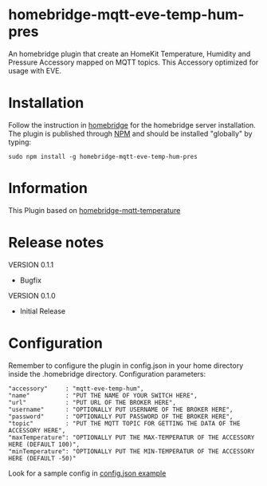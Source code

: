 # homebridge-mqtt-eve-temp-hum-pres
An homebridge plugin that create an HomeKit Temperature, Humidity and Pressure Accessory mapped on MQTT topics.
This Accessory optimized for usage with EVE.

# Installation
Follow the instruction in [homebridge](https://www.npmjs.com/package/homebridge) for the homebridge server installation.
The plugin is published through [NPM](https://www.npmjs.com/package/homebridge-mqtt-eve-temp-hum-pres) and should be installed "globally" by typing:

    sudo npm install -g homebridge-mqtt-eve-temp-hum-pres

# Information
This Plugin based on [homebridge-mqtt-temperature](https://github.com/mcchots/homebridge-mqtt-temperature)

# Release notes
VERSION 0.1.1
+ Bugfix

VERSION 0.1.0
+ Initial Release

# Configuration
Remember to configure the plugin in config.json in your home directory inside the .homebridge directory. Configuration parameters:

    "accessory"     : "mqtt-eve-temp-hum",
    "name"          : "PUT THE NAME OF YOUR SWITCH HERE",
    "url"           : "PUT URL OF THE BROKER HERE",
    "username"      : "OPTIONALLY PUT USERNAME OF THE BROKER HERE",
    "password"      : "OPTIONALLY PUT PASSWORD OF THE BROKER HERE",
    "topic"         : "PUT THE MQTT TOPIC FOR GETTING THE DATA OF THE ACCESSORY HERE",
    "maxTemperature": "OPTIONALLY PUT THE MAX-TEMPERATUR OF THE ACCESSORY HERE (DEFAULT 100)",
    "minTemperature": "OPTIONALLY PUT THE MIN-TEMPERATUR OF THE ACCESSORY HERE (DEFAULT -50)"

Look for a sample config in [config.json example](https://github.com/moppi4483/homebridge-mqtt-eve-temp-hum-pres/blob/master/config.json)